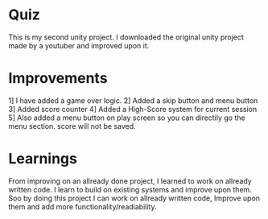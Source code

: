 # Quiz
This is my second unity project. I downloaded the original unity project made by a youtuber and improved upon it.

# Improvements
1] I have added a game over logic. 
2] Added a skip button and menu button
3] Added score counter
4] Added a High-Score system for current session
5] Also added a menu button on play screen so you can directily go the menu section. score will not be saved.

# Learnings
From improving on an allready done project, I learned to work on allready written code. I learn to build on existing systems and improve upon them. Soo by doing this project I can work on allready written code, Improve upon them and add more functionality/readiability. 
